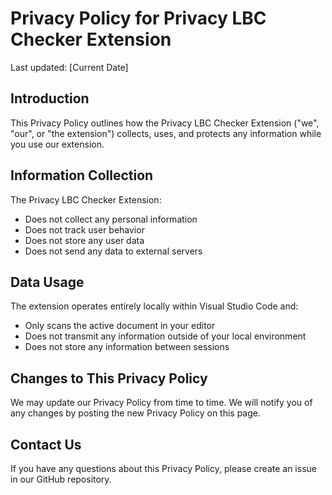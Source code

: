 # Privacy Policy for Privacy LBC Checker Extension

Last updated: [Current Date]

## Introduction

This Privacy Policy outlines how the Privacy LBC Checker Extension ("we", "our", or "the extension") collects, uses, and protects any information while you use our extension.

## Information Collection

The Privacy LBC Checker Extension:
- Does not collect any personal information
- Does not track user behavior
- Does not store any user data
- Does not send any data to external servers

## Data Usage

The extension operates entirely locally within Visual Studio Code and:
- Only scans the active document in your editor
- Does not transmit any information outside of your local environment
- Does not store any information between sessions

## Changes to This Privacy Policy

We may update our Privacy Policy from time to time. We will notify you of any changes by posting the new Privacy Policy on this page.

## Contact Us

If you have any questions about this Privacy Policy, please create an issue in our GitHub repository.